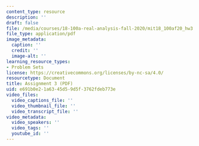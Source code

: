 ```yaml
---
content_type: resource
description: ''
draft: false
file: /media/courses/18-100a-real-analysis-fall-2020/mit18_100af20_hw3.pdf
file_type: application/pdf
image_metadata:
  caption: ''
  credit: ''
  image-alt: ''
learning_resource_types:
- Problem Sets
license: https://creativecommons.org/licenses/by-nc-sa/4.0/
resourcetype: Document
title: Assignment 3 (PDF)
uid: e691b0e2-1a63-45d5-9d5f-3762fdeb773e
video_files:
  video_captions_file: ''
  video_thumbnail_file: ''
  video_transcript_file: ''
video_metadata:
  video_speakers: ''
  video_tags: ''
  youtube_id: ''
---
```

